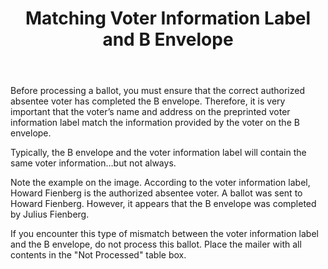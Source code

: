 ﻿---
layout: slide
title: "Matching Voter Information Label and B Envelope"
---

Before processing a ballot, you must ensure that the correct authorized absentee voter has completed the B envelope.  Therefore, it is very important that the voter’s name and address on the preprinted voter information label match the information provided by the voter on the B envelope.

Typically, the B envelope and the voter information label will contain the same voter information…but not always.

Note the example on the image.  According to the voter information label, Howard Fienberg is the authorized absentee voter.  A ballot was sent to Howard Fienberg.  However, it appears that the B envelope was completed by Julius Fienberg.

If you encounter this type of mismatch between the voter information label and the B envelope, do not process this ballot.  Place the mailer with all contents in the "Not Processed" table box.
